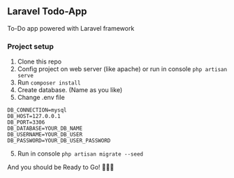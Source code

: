 ## Laravel Todo-App

To-Do app powered with Laravel framework

### Project setup

1. Clone this repo
2. Config project on web server (like apache) or run in console `php artisan serve`
3. Run `composer install`
4. Create database. (Name as you like)
5. Change .env file
```
DB_CONNECTION=mysql
DB_HOST=127.0.0.1
DB_PORT=3306
DB_DATABASE=YOUR_DB_NAME
DB_USERNAME=YOUR_DB_USER
DB_PASSWORD=YOUR_DB_USER_PASSWORD
```
5. Run in console `php artisan migrate --seed`

And you should be Ready to Go! 🎉🎉🎉
